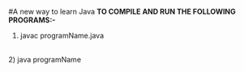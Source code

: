 #A new way to learn Java
<b>TO COMPILE AND RUN THE FOLLOWING PROGRAMS:-</b>
<br/>
1) javac programName.java
<br />
2) java programName
